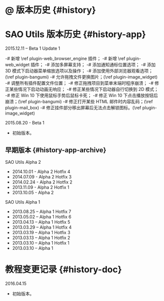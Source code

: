 
# @ 版本历史 {#history}

# SAO Utils 版本历史 {#history-app}

2015.12.11 – Beta 1 Update 1

-# 新增 \ref plugin-web_browser_engine 插件；
-# 新增 \ref plugin-web_widget 插件；
-# 添加多屏幕支持；
-# 添加通知通标位置选项；
-# 添加 3D 模式下启动器菜单缩放选项以及操作；
-# 添加使用外部浏览器观看选项；(\ref plugin-bangumi)
-# 允许拖拽文件更换图片；(\ref plugin-image_widget)
-# 调整所有插件配置文件位置；
-# 修正拖拽项目到菜单末端时程序崩溃；
-# 修正某些情况下启动动画无响应；
-# 修正某些情况下启动器自行切换到 2D 模式；
-# 修正 Win 10 下使用鼠标手势后鼠标卡死；
-# 修正 Win 10 下点击播放按钮后崩溃；(\ref plugin-bangumi)
-# 修正打开某些 HTML 邮件时内容乱码；(\ref plugin-mail_box)
-# 修正挂件部分移出屏幕后无法点击解锁图标。(\ref plugin-image_widget)

2015.08.20 - Beta 1

- 初始版本。

## 早期版本 {#history-app-archive}

SAO Utils Alpha 2

- 2014.10.01 - Alpha 2 Hotfix 4
- 2014.07.09 - Alpha 2 Hotfix 3
- 2014.02.24 - Alpha 2 Hotfix 2
- 2013.11.09 - Alpha 2 Hotfix 1
- 2013.10.05 - Alpha 2

SAO Utils Alpha 1

- 2013.08.25 – Alpha 1 Hotfix 7
- 2013.05.02 – Alpha 1 Hotfix 6
- 2013.04.13 – Alpha 1 Hotfix 5
- 2013.03.29 – Alpha 1 Hotfix 4
- 2013.03.19 – Alpha 1 Hotfix 3
- 2013.03.13 – Alpha 1 Hotfix 2
- 2013.03.10 – Alpha 1 Hotfix 1
- 2013.03.10 – Alpha 1
  
# 教程变更记录 {#history-doc}

2016.04.15

- 初始版本。